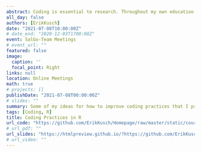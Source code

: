 ```yaml
---
abstract: Coding is essential to research. Throughout my own education in biostatistics and code implementation I picked up some habits - good, bad, and ugly. Here, I reflect on what I now regard as the good practices.
all_day: false
authors: [ErikKusch]
date: "2021-07-08T10:00:00Z"
# date_end: "2020-12-03T1700:00Z"
event: SalGo-Team Meetings
# event_url: ""
featured: false
image:
  caption: ''
  focal_point: Right
links: null
location: Online Meetings
math: true
# projects: []
publishDate: "2021-07-08T00:00:00Z"
# slides: ""
summary: Some of my ideas for how to improve coding practices that I presented to the SalGo-Team.
tags: [Coding, R]
title: Coding Practices in R
url_code: "https://github.com/ErikKusch/Homepage/raw/master/static/courses/Excursions-into-Biostatistics/CodinBackBone.R"
# url_pdf: ""
url_slides: "https://htmlpreview.github.io/?https://github.com/ErikKusch/Homepage/blob/master/static/courses/Excursions-into-Biostatistics/2021-07-08-Coding-Practices_Web.html"
# url_video: ""
---
```




